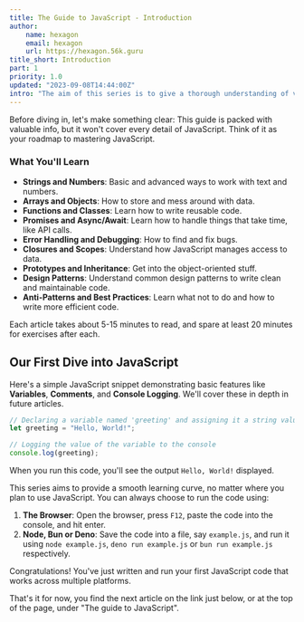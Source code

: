 ```yaml
---
title: The Guide to JavaScript - Introduction
author:
    name: hexagon
    email: hexagon
    url: https://hexagon.56k.guru
title_short: Introduction
part: 1
priority: 1.0
updated: "2023-09-08T14:44:00Z"
intro: "The aim of this series is to give a thorough understanding of vanilla JavaScript and its many features. We won't be using any external libraries, and all the code will be cross-runtime. It'll work seamlessly whether you're in a browser or using runtimes like Deno, Bun or Node.js."
---
```


Before diving in, let's make something clear: This guide is packed with valuable
info, but it won't cover every detail of JavaScript. Think of it as your roadmap
to mastering JavaScript.

### What You'll Learn

- **Strings and Numbers**: Basic and advanced ways to work with text and
  numbers.
- **Arrays and Objects**: How to store and mess around with data.
- **Functions and Classes**: Learn how to write reusable code.
- **Promises and Async/Await**: Learn how to handle things that take time, like
  API calls.
- **Error Handling and Debugging**: How to find and fix bugs.
- **Closures and Scopes**: Understand how JavaScript manages access to data.
- **Prototypes and Inheritance**: Get into the object-oriented stuff.
- **Design Patterns**: Understand common design patterns to write clean and
  maintainable code.
- **Anti-Patterns and Best Practices**: Learn what not to do and how to write
  more efficient code.

Each article takes about 5-15 minutes to read, and spare at least 20 minutes for
exercises after each.

## Our First Dive into JavaScript

Here's a simple JavaScript snippet demonstrating basic features like
**Variables**, **Comments**, and **Console Logging**. We'll cover these in depth
in future articles.

```javascript
// Declaring a variable named 'greeting' and assigning it a string value
let greeting = "Hello, World!";

// Logging the value of the variable to the console
console.log(greeting);
```

When you run this code, you'll see the output `Hello, World!` displayed.

This series aims to provide a smooth learning curve, no matter where you plan to
use JavaScript. You can always choose to run the code using:

1. **The Browser**: Open the browser, press `F12`, paste the code into the
   console, and hit enter.
2. **Node, Bun or Deno**: Save the code into a file, say `example.js`, and run
   it using `node example.js`, `deno run example.js` or `bun run example.js`
   respectively.

Congratulations! You've just written and run your first JavaScript code that
works across multiple platforms.

That's it for now, you find the next article on the link just below, or at the
top of the page, under "The guide to JavaScript".
